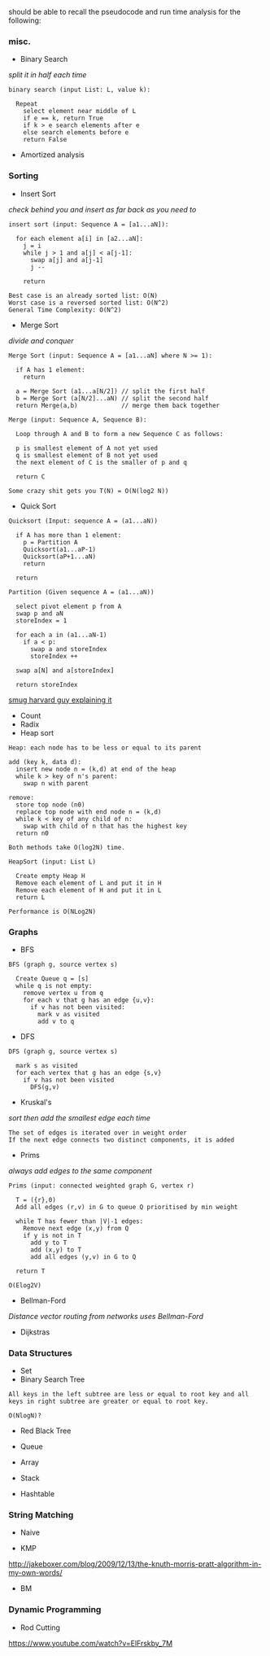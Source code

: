 should be able to recall the pseudocode and run time analysis for the following:

### misc.

- Binary Search

*split it in half each time*

```
binary search (input List: L, value k):

  Repeat
    select element near middle of L
    if e == k, return True
    if k > e search elements after e
    else search elements before e
    return False
```



- Amortized analysis

### Sorting

- Insert Sort

*check behind you and insert as far back as you need to*

```
insert sort (input: Sequence A = [a1...aN]):

  for each element a[i] in [a2...aN]:
    j = i
    while j > 1 and a[j] < a[j-1]:
      swap a[j] and a[j-1]
      j --
      
    return
```

```
Best case is an already sorted list: O(N)
Worst case is a reversed sorted list: O(N^2)
General Time Complexity: O(N^2)
```

- Merge Sort

*divide and conquer*

```
Merge Sort (input: Sequence A = [a1...aN] where N >= 1):

  if A has 1 element:
    return
    
  a = Merge Sort (a1...a[N/2]) // split the first half
  b = Merge Sort (a[N/2]...aN) // split the second half
  return Merge(a,b)            // merge them back together

Merge (input: Sequence A, Sequence B):

  Loop through A and B to form a new Sequence C as follows:
  
  p is smallest element of A not yet used
  q is smallest element of B not yet used
  the next element of C is the smaller of p and q
  
  return C
```

```
Some crazy shit gets you T(N) = O(N(log2 N))
```

- Quick Sort

```
Quicksort (Input: sequence A = (a1...aN))

  if A has more than 1 element:
    p = Partition A
    Quicksort(a1...aP-1)
    Quicksort(aP+1...aN)
    return
  
  return

Partition (Given sequence A = (a1...aN))

  select pivot element p from A
  swap p and aN
  storeIndex = 1
  
  for each a in (a1...aN-1)
    if a < p:
      swap a and storeIndex
      storeIndex ++
  
  swap a[N] and a[storeIndex]
  
  return storeIndex
```

[smug harvard guy explaining it](https://www.youtube.com/watch?v=aQiWF4E8flQ)

- Count
- Radix
- Heap sort

```
Heap: each node has to be less or equal to its parent

add (key k, data d):
  insert new node n = (k,d) at end of the heap
  while k > key of n's parent:
    swap n with parent

remove:
  store top node (n0)
  replace top node with end node n = (k,d)
  while k < key of any child of n:
    swap with child of n that has the highest key
  return n0

Both methods take O(log2N) time.
```

```
HeapSort (input: List L)

  Create empty Heap H
  Remove each element of L and put it in H
  Remove each element of H and put it in L
  return L
```

```
Performance is O(NLog2N)
```
### Graphs

- BFS

```
BFS (graph g, source vertex s)

  Create Queue q = [s]
  while q is not empty:
    remove vertex u from q
    for each v that g has an edge {u,v}:
      if v has not been visited:
        mark v as visited
        add v to q
```

- DFS

```
DFS (graph g, source vertex s)
  
  mark s as visited
  for each vertex that g has an edge {s,v}
    if v has not been visited
      DFS(g,v)
```

- Kruskal's

*sort then add the smallest edge each time*

```
The set of edges is iterated over in weight order
If the next edge connects two distinct components, it is added
```

- Prims

*always add edges to the same component*

```
Prims (input: connected weighted graph G, vertex r)

  T = ({r},0)
  Add all edges (r,v) in G to queue Q prioritised by min weight
  
  while T has fewer than |V|-1 edges:
    Remove next edge (x,y) from Q
    if y is not in T
      add y to T
      add (x,y) to T
      add all edges (y,v) in G to Q
  
  return T
```
```
O(Elog2V)
```

- Bellman-Ford

*Distance vector routing from networks uses Bellman-Ford*

- Dijkstras




### Data Structures

- Set
- Binary Search Tree

```
All keys in the left subtree are less or equal to root key and all keys in right subtree are greater or equal to root key.
```

```
O(NlogN)?
```

- Red Black Tree



- Queue
- Array
- Stack

- Hashtable


### String Matching 

- Naive

- KMP

http://jakeboxer.com/blog/2009/12/13/the-knuth-morris-pratt-algorithm-in-my-own-words/

- BM 


### Dynamic Programming

- Rod Cutting

https://www.youtube.com/watch?v=ElFrskby_7M


